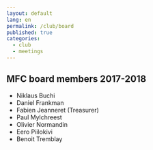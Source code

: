 ```yaml
---
layout: default
lang: en
permalink: /club/board
published: true
categories:
  - club
  - meetings
---
```


## MFC board members 2017-2018

* Niklaus Buchi
* Daniel Frankman
* Fabien Jeanneret (Treasurer)
* Paul Mylchreest
* Olivier Normandin
* Eero Piilokivi
* Benoit Tremblay
